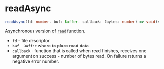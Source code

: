 # readAsync

```ts
readAsync(fd: number, buf: Buffer, callback: (bytes: number) => void);
```

Asynchronous version of [`read`](./read.md) function.

  - `fd` - file descriptor
  - `buf` - `Buffer` where to place read data
  - `callback` - function that is called when read finishes, receives one argument on success - number of bytes read. On failure returns a negative error number.
